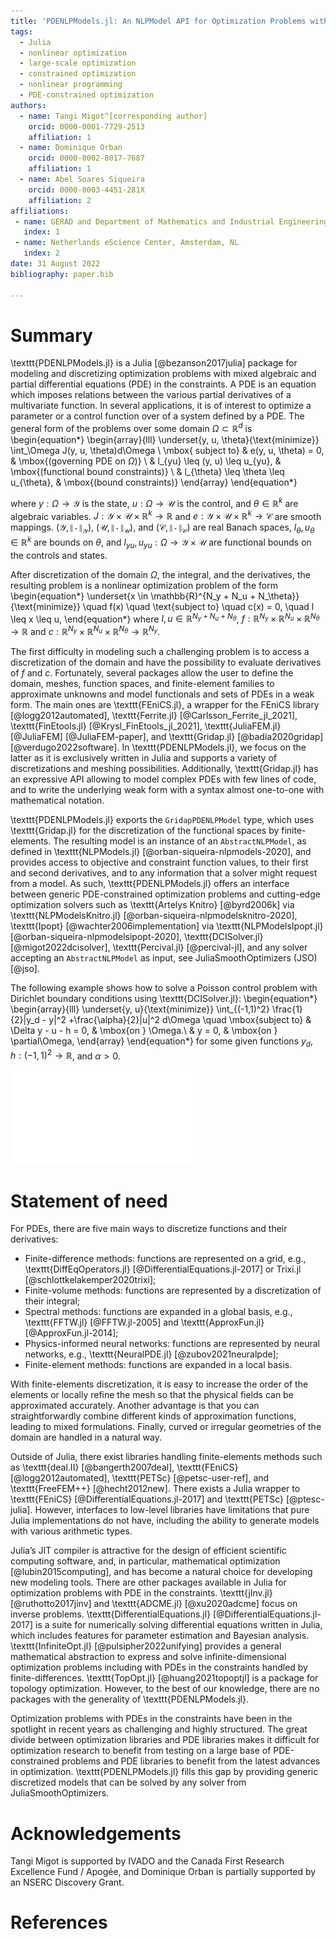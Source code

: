 ```yaml
---
title: 'PDENLPModels.jl: An NLPModel API for Optimization Problems with PDE-Constraints'
tags:
  - Julia
  - nonlinear optimization
  - large-scale optimization
  - constrained optimization
  - nonlinear programming
  - PDE-constrained optimization
authors:
  - name: Tangi Migot^[corresponding author]
    orcid: 0000-0001-7729-2513
    affiliation: 1
  - name: Dominique Orban
    orcid: 0000-0002-8017-7687
    affiliation: 1
  - name: Abel Soares Siqueira
    orcid: 0000-0003-4451-281X
    affiliation: 2
affiliations:
 - name: GERAD and Department of Mathematics and Industrial Engineering, Polytechnique Montréal, QC, Canada.
   index: 1
 - name: Netherlands eScience Center, Amsterdam, NL
   index: 2
date: 31 August 2022
bibliography: paper.bib

---
```


# Summary

\texttt{PDENLPModels.jl} is a Julia [@bezanson2017julia] package for modeling and discretizing optimization problems with mixed algebraic and  partial differential equations (PDE) in the constraints. A PDE is an equation which imposes relations between the various partial derivatives of a multivariate function. In several applications, it is of interest to optimize a parameter or a control function over of a system defined by a PDE.
The general form of the problems over some domain $\Omega \subset \mathbb{R}^d$ is
\begin{equation*}
  \begin{array}{lll}
    \underset{y, u, \theta}{\text{minimize}} \int_\Omega J(y, u, \theta)d\Omega \ \mbox{ subject to} & e(y, u, \theta) = 0, & \mbox{(governing PDE on $\Omega$)} \\
    & l_{yu} \leq (y, u) \leq u_{yu}, & \mbox{(functional bound constraints)} \\
    & l_{\theta} \leq \theta \leq u_{\theta}, & \mbox{(bound constraints)}
	\end{array}
\end{equation*}

where $y : \Omega \rightarrow \mathcal{Y}$ is the state, $u : \Omega \rightarrow \mathcal{U}$ is the control, and $\theta \in \mathbb{R}^k$ are algebraic variables. $J:\mathcal{Y} \times \mathcal{U} \times \mathbb{R}^k \rightarrow \mathbb{R}$ and $e : \mathcal{Y} \times \mathcal{U} \times \mathbb{R}^k \rightarrow \mathcal{C}$ are smooth mappings. $(\mathcal{Y},\| \cdot \|_{\mathcal{Y}})$, $(\mathcal{U},\| \cdot \|_{\mathcal{U}})$, and $(\mathcal{C},\| \cdot \|_{\mathcal{C}})$ are real Banach spaces, $l_{\theta}, u_{\theta} \in \mathbb{R}^k$ are bounds on $\theta$, and $l_{yu}, u_{yu}:\Omega \rightarrow \mathcal{Y} \times \mathcal{U}$ are functional bounds on the controls and states.

After discretization of the domain $\Omega$, the integral, and the derivatives, the resulting problem is a nonlinear optimization problem of the form
\begin{equation*}
    \underset{x \in \mathbb{R}^{N_y + N_u + N_\theta}}{\text{minimize}} \quad f(x) \quad \text{subject to} \quad c(x) = 0, \quad l \leq x \leq u,
\end{equation*}
where $l, u \in \mathbb{R}^{N_y + N_u + N_\theta}$, $f:\mathbb{R}^{N_y} \times \mathbb{R}^{N_u} \times \mathbb{R}^{N_\theta} \rightarrow \mathbb{R}$ and $c:\mathbb{R}^{N_y} \times \mathbb{R}^{N_u} \times \mathbb{R}^{N_\theta} \rightarrow \mathbb{R}^{N_y}$.

The first difficulty in modeling such a challenging problem is to access a discretization of the domain and have the possibility to evaluate derivatives of $f$ and $c$. Fortunately, several packages allow the user to define the domain, meshes, function spaces, and finite-element families to approximate unknowns and model functionals and sets of PDEs in a weak form. The main ones are \texttt{FEniCS.jl}, a wrapper for the FEniCS library [@logg2012automated], \texttt{Ferrite.jl} [@Carlsson_Ferrite_jl_2021], \texttt{FinEtools.jl} [@Krysl_FinEtools_jl_2021], \texttt{JuliaFEM.jl} [@JuliaFEM] [@JuliaFEM-paper], and \texttt{Gridap.jl} [@badia2020gridap] [@verdugo2022software]. In \texttt{PDENLPModels.jl}, we focus on the latter as it is exclusively written in Julia and supports a variety of discretizations and meshing possibilities.  Additionally, \texttt{Gridap.jl} has an expressive API allowing to model complex PDEs with few lines of code, and to write the underlying weak form with a syntax almost one-to-one with mathematical notation.

\texttt{PDENLPModels.jl} exports the `GridapPDENLPModel` type, which uses \texttt{Gridap.jl} for the discretization of the functional spaces by finite-elements. The resulting model is an instance of an `AbstractNLPModel`, as defined in \texttt{NLPModels.jl} [@orban-siqueira-nlpmodels-2020], and provides access to objective and constraint function values, to their first and second derivatives, and to any information that a solver might request from a model. As such, \texttt{PDENLPModels.jl} offers an interface between generic PDE-constrained optimization problems and cutting-edge optimization solvers such as \texttt{Artelys Knitro} [@byrd2006k] via \texttt{NLPModelsKnitro.jl} [@orban-siqueira-nlpmodelsknitro-2020], \texttt{Ipopt} [@wachter2006implementation] via \texttt{NLPModelsIpopt.jl} [@orban-siqueira-nlpmodelsipopt-2020], \texttt{DCISolver.jl} [@migot2022dcisolver], \texttt{Percival.jl} [@percival-jl], and any solver accepting an `AbstractNLPModel` as input, see JuliaSmoothOptimizers (JSO) [@jso].

The following example shows how to solve a Poisson control problem with Dirichlet boundary conditions using \texttt{DCISolver.jl}:
\begin{equation*}
  \begin{array}{lll}
    \underset{y, u}{\text{minimize}} \int_{(-1,1)^2} \frac{1}{2}\|y_d - y\|^2 +\frac{\alpha}{2}\|u\|^2 d\Omega \quad \mbox{subject to} & \Delta y - u - h = 0, & \mbox{on } \Omega.\\
    & y = 0, & \mbox{on } \partial\Omega,
  \end{array}
\end{equation*}
for some given functions $y_d, h:(-1,1)^2 \rightarrow \mathbb{R}$, and $\alpha > 0$.

![](code.pdf)

# Statement of need

For PDEs, there are five main ways to discretize functions and their derivatives:

- Finite-difference methods: functions are represented on a grid, e.g., \texttt{DiffEqOperators.jl} [@DifferentialEquations.jl-2017] or Trixi.jl [@schlottkelakemper2020trixi];
- Finite-volume methods: functions are represented by a discretization of their integral;
- Spectral methods: functions are expanded in a global basis, e.g., \texttt{FFTW.jl} [@FFTW.jl-2005] and \texttt{ApproxFun.jl} [@ApproxFun.jl-2014];
- Physics-informed neural networks: functions are represented by neural networks, e.g., \texttt{NeuralPDE.jl} [@zubov2021neuralpde];
- Finite-element methods: functions are expanded in a local basis.

With finite-elements discretization, it is easy to increase the order of the elements or locally refine the mesh so that the physical fields can be approximated accurately. Another advantage is that you can straightforwardly combine different kinds of approximation functions, leading to mixed formulations. Finally, curved or irregular geometries of the domain are handled in a natural way.

Outside of Julia, there exist libraries handling finite-elements methods such as \texttt{deal.II} [@bangerth2007deal], \texttt{FEniCS} [@logg2012automated], \texttt{PETSc} [@petsc-user-ref], and \texttt{FreeFEM++} [@hecht2012new]. There exists a Julia wrapper to \texttt{FEniCS} [@DifferentialEquations.jl-2017] and \texttt{PETSc} [@ptesc-julia]. However, interfaces to low-level libraries have limitations that pure Julia implementations do not have, including the ability to generate models with various arithmetic types.

Julia’s JIT compiler is attractive for the design of efficient scientific computing software, and, in particular, mathematical optimization [@lubin2015computing], and has become a natural choice for developing new modeling tools. There are other packages available in Julia for optimization problems with PDE in the constraints. \texttt{jInv.jl} [@ruthotto2017jinv] and \texttt{ADCME.jl} [@xu2020adcme] focus on inverse problems. \texttt{DifferentialEquations.jl} [@DifferentialEquations.jl-2017] is a suite for numerically solving differential equations written in Julia, which includes features for parameter estimation and Bayesian analysis. \texttt{InfiniteOpt.jl} [@pulsipher2022unifying] provides a general mathematical abstraction to express and solve infinite-dimensional optimization problems including with PDEs in the constraints handled by finite-differences. \texttt{TopOpt.jl} [@huang2021topoptjl] is a package for topology optimization.
However, to the best of our knowledge, there are no packages with the generality of \texttt{PDENLPModels.jl}.

Optimization problems with PDEs in the constraints have been in the spotlight in recent years as
challenging and highly structured. 
The great divide between optimization libraries and PDE libraries makes it difficult for optimization research to benefit
from testing on a large base of PDE-constrained problems and PDE libraries
to benefit from the latest advances in optimization.
\texttt{PDENLPModels.jl} fills this gap by providing generic discretized models that can be solved by any solver from JuliaSmoothOptimizers.

# Acknowledgements

Tangi Migot is supported by IVADO and the Canada First Research Excellence Fund / Apogée,
and Dominique Orban is partially supported by an NSERC Discovery Grant.

# References
